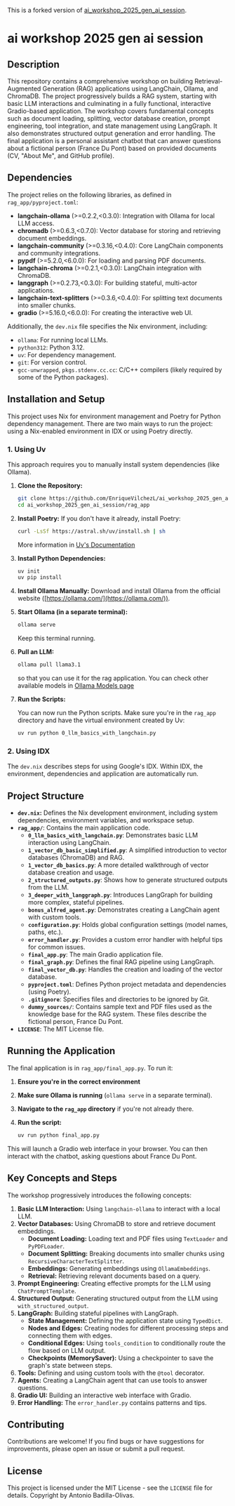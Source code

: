 This is a forked version of <a href="https://github.com/Antonio-Tresol/ai_workshop_2025_gen_ai_session.git">ai_workshop_2025_gen_ai_session</a>.

# ai workshop 2025 gen ai session

## Description

This repository contains a comprehensive workshop on building Retrieval-Augmented Generation (RAG) applications using LangChain, Ollama, and ChromaDB.  The project progressively builds a RAG system, starting with basic LLM interactions and culminating in a fully functional, interactive Gradio-based application.  The workshop covers fundamental concepts such as document loading, splitting, vector database creation, prompt engineering, tool integration, and state management using LangGraph.  It also demonstrates structured output generation and error handling.  The final application is a personal assistant chatbot that can answer questions about a fictional person (France Du Pont) based on provided documents (CV, "About Me", and GitHub profile).

## Dependencies

The project relies on the following libraries, as defined in `rag_app/pyproject.toml`:

*   **langchain-ollama** (>=0.2.2,<0.3.0):  Integration with Ollama for local LLM access.
*   **chromadb** (>=0.6.3,<0.7.0): Vector database for storing and retrieving document embeddings.
*   **langchain-community** (>=0.3.16,<0.4.0): Core LangChain components and community integrations.
*   **pypdf** (>=5.2.0,<6.0.0):  For loading and parsing PDF documents.
*   **langchain-chroma** (>=0.2.1,<0.3.0): LangChain integration with ChromaDB.
*   **langgraph** (>=0.2.73,<0.3.0):  For building stateful, multi-actor applications.
*   **langchain-text-splitters** (>=0.3.6,<0.4.0):  For splitting text documents into smaller chunks.
*   **gradio** (>=5.16.0,<6.0.0):  For creating the interactive web UI.

Additionally, the `dev.nix` file specifies the Nix environment, including:

*   `ollama`: For running local LLMs.
*   `python312`:  Python 3.12.
*   `uv`:  For dependency management.
*   `git`: For version control.
*   `gcc-unwrapped`, `pkgs.stdenv.cc.cc`:  C/C++ compilers (likely required by some of the Python packages).

## Installation and Setup

This project uses Nix for environment management and Poetry for Python dependency management.  There are two main ways to run the project: using a Nix-enabled environment in IDX or using Poetry directly.

### 1. Using Uv 

 This approach requires you to manually install system dependencies (like Ollama).

1.  **Clone the Repository:**

    ```bash
    git clone https://github.com/EnriqueVilchezL/ai_workshop_2025_gen_ai_session.git
    cd ai_workshop_2025_gen_ai_session/rag_app
    ```

2.  **Install Poetry:**  If you don't have it already, install Poetry:

    ```bash
    curl -LsSf https://astral.sh/uv/install.sh | sh
    ```
    More information in <a href="https://docs.astral.sh/uv/getting-started/installation/#pypi">Uv's Documentation </a>

3.  **Install Python Dependencies:**

    ```bash
    uv init
    uv pip install
    ```

4.  **Install Ollama Manually:**  Download and install Ollama from the official website ([https://ollama.com/](https://ollama.com/)).

5. **Start Ollama (in a separate terminal):**

   ```bash
   ollama serve
   ```

   Keep this terminal running.

6. **Pull an LLM:**

   ```bash
   ollama pull llama3.1
   ```

   so that you can use it for the rag application. You can check other available models in <a href="https://ollama.com/models"> Ollama Models page </a>

7.  **Run the Scripts:**

    You can now run the Python scripts.  Make sure you're in the `rag_app` directory and have the virtual environment created by Uv:

    ```bash
    uv run python 0_llm_basics_with_langchain.py
    ```

### 2. Using IDX

The `dev.nix` describes steps for using Google's IDX. Within IDX, the environment, dependencies and application are automatically run.

## Project Structure

*   **`dev.nix`:**  Defines the Nix development environment, including system dependencies, environment variables, and workspace setup.
*   **`rag_app/`**: Contains the main application code.
    *   **`0_llm_basics_with_langchain.py`**:  Demonstrates basic LLM interaction using LangChain.
    *   **`1_vector_db_basic_simplified.py`**: A simplified introduction to vector databases (ChromaDB) and RAG.
    *   **`1_vector_db_basics.py`**:  A more detailed walkthrough of vector database creation and usage.
    *   **`2_structured_outputs.py`**:  Shows how to generate structured outputs from the LLM.
    *   **`3_deeper_with_langgraph.py`**:  Introduces LangGraph for building more complex, stateful pipelines.
    *   **`bonus_alfred_agent.py`**:  Demonstrates creating a LangChain agent with custom tools.
    *   **`configuration.py`**:  Holds global configuration settings (model names, paths, etc.).
    *   **`error_handler.py`**: Provides a custom error handler with helpful tips for common issues.
    *   **`final_app.py`**: The main Gradio application file.
    *   **`final_graph.py`**:  Defines the final RAG pipeline using LangGraph.
    *   **`final_vector_db.py`**:  Handles the creation and loading of the vector database.
    *   **`pyproject.toml`**:  Defines Python project metadata and dependencies (using Poetry).
    *   **`.gitignore`**: Specifies files and directories to be ignored by Git.
    *   **`dummy_sources/`**: Contains sample text and PDF files used as the knowledge base for the RAG system.  These files describe the fictional person, France Du Pont.
*   **`LICENSE`**:  The MIT License file.

## Running the Application

The final application is in `rag_app/final_app.py`.  To run it:

1.  **Ensure you're in the correct environment**
2.  **Make sure Ollama is running** (`ollama serve` in a separate terminal).
3.  **Navigate to the `rag_app` directory** if you're not already there.
4.  **Run the script:**

    ```bash
    uv run python final_app.py
    ```

This will launch a Gradio web interface in your browser.  You can then interact with the chatbot, asking questions about France Du Pont.

## Key Concepts and Steps

The workshop progressively introduces the following concepts:

1.  **Basic LLM Interaction:**  Using `langchain-ollama` to interact with a local LLM.
2.  **Vector Databases:**  Using ChromaDB to store and retrieve document embeddings.
    *   **Document Loading:** Loading text and PDF files using `TextLoader` and `PyPDFLoader`.
    *   **Document Splitting:**  Breaking documents into smaller chunks using `RecursiveCharacterTextSplitter`.
    *   **Embeddings:** Generating embeddings using `OllamaEmbeddings`.
    *   **Retrieval:**  Retrieving relevant documents based on a query.
3.  **Prompt Engineering:**  Creating effective prompts for the LLM using `ChatPromptTemplate`.
4.  **Structured Output:**  Generating structured output from the LLM using `with_structured_output`.
5.  **LangGraph:** Building stateful pipelines with LangGraph.
    *   **State Management:** Defining the application state using `TypedDict`.
    *   **Nodes and Edges:**  Creating nodes for different processing steps and connecting them with edges.
    *   **Conditional Edges:**  Using `tools_condition` to conditionally route the flow based on LLM output.
    *   **Checkpoints (MemorySaver):** Using a checkpointer to save the graph's state between steps.
6.  **Tools:** Defining and using custom tools with the `@tool` decorator.
7.  **Agents:** Creating a LangChain agent that can use tools to answer questions.
8.  **Gradio UI:** Building an interactive web interface with Gradio.
9. **Error Handling:** The `error_handler.py` contains patterns and tips.

## Contributing

Contributions are welcome! If you find bugs or have suggestions for improvements, please open an issue or submit a pull request.

## License

This project is licensed under the MIT License - see the `LICENSE` file for details.  Copyright by Antonio Badilla-Olivas.

